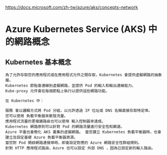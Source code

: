 https://docs.microsoft.com/zh-tw/azure/aks/concepts-network

# Azure Kubernetes Service (AKS) 中的網路概念

## Kubernetes 基本概念
```
為了允許存取您的應用程式或在應用程式元件之間存取，Kubernetes 會提供虛擬網路的抽象層。 
Kubernetes 節點會連線到虛擬網路，並提供 Pod 的輸入和輸出連線能力。 
Kube-proxy 元件會在每個節點上執行以提供這些網路功能。
```
```
在 Kubernetes 中：

服務 會以邏輯方式將 Pod 分組，以允許透過 IP 位址或 DNS 名稱直接存取特定埠。
您可以使用 負載平衡器來散發流量。
應用程式流量的更複雜路由也可以使用 輸入控制器來達成。
Kubernetes 網路原則可以針對 Pod 的網路流量進行安全性和篩選。
Azure 平臺也會簡化 AKS 叢集的虛擬網路。 當您建立 Kubernetes 負載平衡器時，也會建立及設定基礎 Azure 負載平衡器資源。 
當您對 Pod 開啟網路連接埠時，即會設定對應的 Azure 網路安全性群組規則。 
針對 HTTP 應用程式路由，Azure 也可以設定 外部 DNS ，因為已設定新的輸入路由。

```
